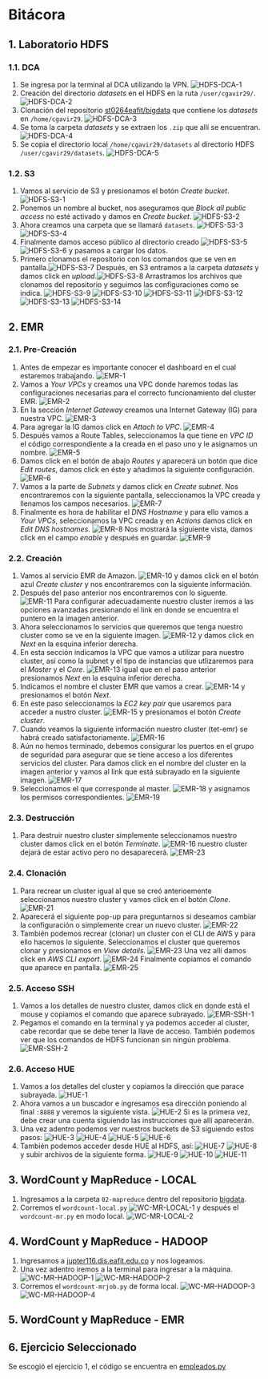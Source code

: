 # Bitácora

## 1. Laboratorio HDFS

### 1.1. DCA

1. Se ingresa por la terminal al DCA utilizando la VPN. ![HDFS-DCA-1](./images/HDFS-DCA/Img-1.png)
2. Creación del directorio _datasets_ en el HDFS en la ruta `/user/cgavir29/`. ![HDFS-DCA-2](./images/HDFS-DCA/Img-2.png)
3. Clonación del repositorio [st0264eafit/bigdata](https://github.com/st0263eafit/bigdata) que contiene los _datasets_ en `/home/cgavir29`. ![HDFS-DCA-3](./images/HDFS-DCA/Img-3.png)
4. Se toma la carpeta _datasets_ y se extraen los `.zip` que allí se encuentran. ![HDFS-DCA-4](./images/HDFS-DCA/Img-4.png)
5. Se copia el directorio local `/home/cgavir29/datasets` al directorio HDFS `/user/cgavir29/datasets`. ![HDFS-DCA-5](./images/HDFS-DCA/Img-5.png)

### 1.2. S3

1. Vamos al servicio de S3 y presionamos el botón _Create bucket_. ![HDFS-S3-1](./images/HDFS-S3/Img-1.png)
2. Ponemos un nombre al bucket, nos aseguramos que _Block all public access_ no esté activado y damos en _Create bucket_. ![HDFS-S3-2](./images/HDFS-S3/Img-2.png)
3. Ahora creamos una carpeta que se llamará `datasets`. ![HDFS-S3-3](./images/HDFS-S3/Img-3.png) ![HDFS-S3-4](./images/HDFS-S3/Img-4.png)
4. Finalmente damos acceso público al directorio creado ![HDFS-S3-5](./images/HDFS-S3/Img-5.png) ![HDFS-S3-6](./images/HDFS-S3/Img-6.png) y pasamos a cargar los datos.
5. Primero clonamos el repositorio con los comandos que se ven en pantalla.![HDFS-S3-7](./images/HDFS-S3/Img-7.png) Después, en S3 entramos a la carpeta _datasets_ y damos click en _upload_.![HDFS-S3-8](./images/HDFS-S3/Img-8.png) Arrastramos los archivos que clonamos del repositorio y seguimos las configuraciones como se indica. ![HDFS-S3-9](./images/HDFS-S3/Img-9.png) ![HDFS-S3-10](./images/HDFS-S3/Img-10.png) ![HDFS-S3-11](./images/HDFS-S3/Img-11.png) ![HDFS-S3-12](./images/HDFS-S3/Img-12.png) ![HDFS-S3-13](./images/HDFS-S3/Img-13.png) ![HDFS-S3-14](./images/HDFS-S3/Img-14.png)

## 2. EMR

### 2.1. Pre-Creación

1. Antes de empezar es importante conocer el dashboard en el cual estaremos trabajando. ![EMR-1](./images/EMR/Img-1.png)
2. Vamos a _Your VPCs_ y creamos una VPC donde haremos todas las configuraciones necesarias para el correcto funcionamiento del cluster EMR. ![EMR-2](./images/EMR/Img-2.png)
3. En la sección _Internet Gateway_ creamos una Internet Gateway (IG) para nuestra VPC. ![EMR-3](./images/EMR/Img-3.png)
4. Para agregar la IG damos click en _Attach to VPC_. ![EMR-4](./images/EMR/Img-4.png)
5. Después vamos a Route Tables, seleccionamos la que tiene en _VPC ID_ el código correspondiente a la creada en el paso uno y le asignamos un nombre. ![EMR-5](./images/EMR/Img-5.png)
6. Damos click en el botón de abajo _Routes_ y aparecerá un botón que dice _Edit routes_, damos click en éste y añadimos la siguiente configuración. ![EMR-6](./images/EMR/Img-6.png)
7. Vamos a la parte de _Subnets_ y damos click en _Create subnet_. Nos encontraremos con la siguiente pantalla, seleccionamos la VPC creada y llenamos los campos necesarios. ![EMR-7](./images/EMR/Img-7.png)
8. Finalmente es hora de habilitar el _DNS Hostname_ y para ello vamos a _Your VPCs_, seleccionamos la VPC creada y en _Actions_ damos click en _Edit DNS hostnames_. ![EMR-8](./images/EMR/Img-8.png) Nos mostrará la siguiente vista, damos click en el campo _enable_ y después en guardar. ![EMR-9](./images/EMR/Img-9.png)

### 2.2. Creación

1. Vamos al servicio EMR de Amazon. ![EMR-10](./images/EMR/Img-10.png) y damos click en el botón azul _Create cluster_ y nos encontraremos con la siguiente información.
2. Después del paso anterior nos encontraremos con lo siguente. ![EMR-11](./images/EMR/Img-11.png) Para configurar adecuadamente nuestro cluster iremos a las opciones avanzadas presionando el link en donde se encuentra el puntero en la imagen anterior.
3. Ahora seleccionamos lo servicios que queremos que tenga nuestro cluster como se ve en la siguiente imagen. ![EMR-12](./images/EMR/Img-12.png) y damos click en _Next_ en la esquina inferior derecha.
4. En esta sección indicamos la VPC que vamos a utilizar para nuestro cluster, así como la subnet y el tipo de instancias que utlizaremos para el _Master_ y el _Core_. ![EMR-13](./images/EMR/Img-13.png) igual que en el paso anterior presionamos _Next_ en la esquina inferior derecha.
5. Indicamos el nombre el cluster EMR que vamos a crear. ![EMR-14](./images/EMR/Img-14.png) y presionamos el botón _Next_.
6. En este paso seleccionamos la _EC2 key pair_ que usaremos para acceder a nustro cluster. ![EMR-15](./images/EMR/Img-15.png) y presionamos el botón _Create cluster_.
7. Cuando veamos la siguiente información nuestro cluster (tet-emr) se habrá creado satisfactoriamente. ![EMR-16](./images/EMR/Img-16.png)
8. Aún no hemos terminado, debemos consigurar los puertos en el grupo de seguridad para asegurar que se tiene acceso a los diferentes servicios del cluster. Para damos click en el nombre del cluster en la imagen anterior y vamos al link que está subrayado en la siguiente imagen. ![EMR-17](./images/EMR/Img-17.png)
9. Seleccionamos el que corresponde al master. ![EMR-18](./images/EMR/Img-18.png) y asignamos los permisos correspondientes. ![EMR-19](./images/EMR/Img-19.png)

### 2.3. Destrucción

1. Para destruir nuestro cluster simplemente seleccionamos nuestro cluster damos click en el botón _Terminate_. ![EMR-16](./images/EMR/Img-16.png) nuestro cluster dejará de estar activo pero no desaparecerá. ![EMR-23](./images/EMR/Img-23.png)

### 2.4. Clonación

1. Para recrear un cluster igual al que se creó anterioemente seleccionamos nuestro cluster y vamos click en el botón _Clone_. ![EMR-21](./images/EMR/Img-21.png)
2. Aparecerá el siguiente pop-up para preguntarnos si deseamos cambiar la configuración o simplemente crear un nuevo cluster. ![EMR-22](./images/EMR/Img-22.png)
3. También podemos recrear (clonar) un cluster con el CLI de AWS y para ello hacemos lo siguiente. Seleccionamos el cluster que queremos clonar y presionamos en _View details_. ![EMR-23](./images/EMR/Img-23.png) Una vez allí damos click en _AWS CLI export_. ![EMR-24](./images/EMR/Img-24.png) Finalmente copiamos el comando que aparece en pantalla. ![EMR-25](./images/EMR/Img-25.png)

### 2.5. Acceso SSH

1. Vamos a los detalles de nuestro cluster, damos click en donde está el mouse y copiamos el comando que aparece subrayado. ![EMR-SSH-1](./images/EMR-SSH/Img-1.png)
2. Pegamos el comando en la terminal y ya podemos acceder al cluster, cabe recordar que se debe tener la llave de acceso. También podemos ver que los comandos de HDFS funcionan sin ningún problema.![EMR-SSH-2](./images/EMR-SSH/Img-2.png)

### 2.6. Acceso HUE

1. Vamos a los detalles del cluster y copiamos la dirección que parace subrayada. ![HUE-1](./images/HUE/Img-1.png)
2. Ahora vamos a un buscador e ingresamos esa dirección poniendo al final `:8888` y veremos la siguiente vista. ![HUE-2](./images/HUE/Img-2.png) Si es la primera vez, debe crear una cuenta siguiendo las instrucciones que allí aparecerán.
3. Una vez adentro podemos ver nuestros buckets de S3 siguiendo estos pasos: ![HUE-3](./images/HUE/Img-3.png) ![HUE-4](./images/HUE/Img-4.png) ![HUE-5](./images/HUE/Img-5.png) ![HUE-6](./images/HUE/Img-6.png)
4. También podemos acceder desde HUE al HDFS, así: ![HUE-7](./images/HUE/Img-7.png) ![HUE-8](./images/HUE/Img-8.png) y subir archivos de la siguiente forma. ![HUE-9](./images/HUE/Img-9.png) ![HUE-10](./images/HUE/Img-10.png) ![HUE-11](./images/HUE/Img-11.png)

## 3. WordCount y MapReduce - LOCAL

1. Ingresamos a la carpeta `02-mapreduce` dentro del repositorio [bigdata](https://github.com/st0263eafit/bigdata).
2. Corremos el `wordcount-local.py` ![WC-MR-LOCAL-1](./images/WC-MR-LOCAL/Img-1.png) y después el `wordcount-mr.py` en modo local. ![WC-MR-LOCAL-2](./images/WC-MR-LOCAL/Img-2.png)

## 4. WordCount y MapReduce - HADOOP

1. Ingresamos a [jupter116.dis.eafit.edu.co](https://jupyter116.dis.eafit.edu.co/hub/login) y nos logeamos.
2. Una vez adentro iremos a la terminal para ingresar a la máquina. ![WC-MR-HADOOP-1](./images/WC-MR-HADOOP/Img-1.png) ![WC-MR-HADOOP-2](./images/WC-MR-HADOOP/Img-2.png)
3. Corremos el `wordcount-mrjob.py` de forma local. ![WC-MR-HADOOP-3](./images/WC-MR-HADOOP/Img-3.png) ![WC-MR-HADOOP-4](./images/WC-MR-HADOOP/Img-4.png)

## 5. WordCount y MapReduce - EMR

## 6. Ejercicio Seleccionado

Se escogió el ejercicio 1, el código se encuentra en [empleados.py](./empleados.py)
